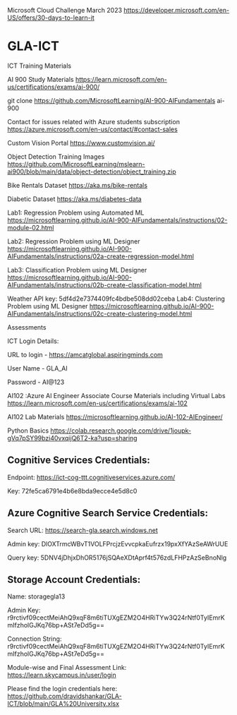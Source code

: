 Microsoft Cloud Challenge March 2023
https://developer.microsoft.com/en-US/offers/30-days-to-learn-it

# GLA-ICT
ICT Training Materials

AI 900 Study Materials
https://learn.microsoft.com/en-us/certifications/exams/ai-900/

git clone https://github.com/MicrosoftLearning/AI-900-AIFundamentals ai-900

Contact for issues related with Azure students subscription
https://azure.microsoft.com/en-us/contact/#contact-sales

Custom Vision Portal
https://www.customvision.ai/

Object Detection Training Images 
https://github.com/MicrosoftLearning/mslearn-ai900/blob/main/data/object-detection/object_training.zip

Bike Rentals Dataset 
https://aka.ms/bike-rentals

Diabetic Dataset
https://aka.ms/diabetes-data

Lab1: Regression Problem using Automated ML
https://microsoftlearning.github.io/AI-900-AIFundamentals/instructions/02-module-02.html

Lab2: Regression Problem using ML Designer
https://microsoftlearning.github.io/AI-900-AIFundamentals/instructions/02a-create-regression-model.html

Lab3: Classification Problem using ML Designer
https://microsoftlearning.github.io/AI-900-AIFundamentals/instructions/02b-create-classification-model.html

Weather API key: 5df4d2e7374409fc4bdbe508dd02ceba
Lab4: Clustering Problem using ML Designer
https://microsoftlearning.github.io/AI-900-AIFundamentals/instructions/02c-create-clustering-model.html

Assessments

ICT Login Details:

URL to login - https://amcatglobal.aspiringminds.com

User Name - GLA_AI 

Password - AI@123

AI102 :Azure AI Engineer Associate Course Materials including Virtual Labs
https://learn.microsoft.com/en-us/certifications/exams/ai-102

AI102 Lab Materials
https://microsoftlearning.github.io/AI-102-AIEngineer/

Python Basics
https://colab.research.google.com/drive/1joupk-gVq7pSY99bzi40vxqijQ6T2-ka?usp=sharing

## Cognitive Services Credentials:

Endpoint: https://ict-cog-ttt.cognitiveservices.azure.com/

Key: 72fe5ca6791e4b6e8bda9ecce4e5d8c0


## Azure Cognitive Search Service Credentials:

Search URL: https://search-gla.search.windows.net

Admin key: DlOXTrmcWBvT1VOLFPrcjzEvvcpkaEufrzx19pxXfYAzSeAWrUUE

Query key: 5DNV4jDhjxDhOR5176jSQAeXDtAprf4t576zdLFHPzAzSeBnoNlg


## Storage Account Credentials:

Name: storagegla13

Admin Key: r9rctivf09cectMeiAhQ9xqF8m6tiTUXgEZM2O4HRiTYw3Q24rNtf0TyIEmrKmIfzholGJKq76bp+ASt7eDd5g==

Connection String: r9rctivf09cectMeiAhQ9xqF8m6tiTUXgEZM2O4HRiTYw3Q24rNtf0TyIEmrKmIfzholGJKq76bp+ASt7eDd5g==

Module-wise and Final Assessment Link: https://learn.skycampus.in/user/login

Please find the login credentials here: https://github.com/dravidshankar/GLA-ICT/blob/main/GLA%20University.xlsx

